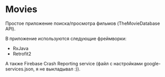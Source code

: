 # Movies

Простое приложение поиска/просмотра фильмов (TheMovieDatabase API).

В приложение используются следующие фреймворки:
- RxJava
- Retrofit2

А также Firebase Crash Reporting service (файл с настройками google-services.json, я не выкладывал :)).
